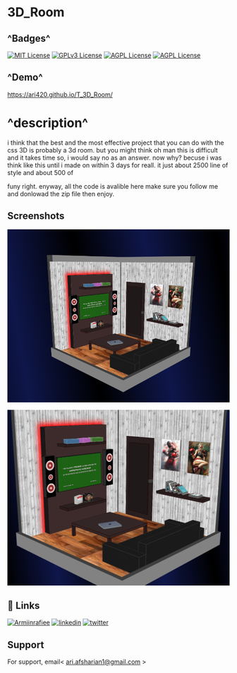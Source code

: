 
# 3D_Room
## ^Badges^

[![MIT License](https://img.shields.io/badge/follow-Me-purpel.svg)](https://choosealicense.com/licenses/mit/)
[![GPLv3 License](https://img.shields.io/badge/contact-Me-red.svg)](https://opensource.org/licenses/)
[![AGPL License](https://img.shields.io/badge/Welcom_to-Ari_crazy_github-blue.svg)](http://www.gnu.org/licenses/agpl-3.0)
[![AGPL License](https://img.shields.io/badge/EVRYTING_I_DO-I_LOVE-violet.svg)](http://www.gnu.org/licenses/agpl-3.0)

## ^Demo^ 

https://ari420.github.io/T_3D_Room/
# ^description^
i think that the best and the most effective project that you can do with the css 3D is probably a 3d room. but you might think oh man this is difficult and it takes time so, i would say no as an answer.
now why? becuse i was think like this until i made on within 3 days for reall. it just about 2500 line of style and about 500 of <div> funy right. enyway, all the code is avalible here make sure you follow me and donlowad the zip file then enjoy.
## Screenshots

![App Screenshot](https://github.com/ari420/T_3D_Room/blob/main/shot1.2.png)

![App Screenshot](https://github.com/ari420/T_3D_Room/blob/main/shot1_2.png)



## 🔗 Links
[![Armiinrafiee](https://img.shields.io/badge/contact_master_parsa_ghorbanian-000?style=for-the-badge&logo=ko-fi&logoColor=white)](https://github.com/parsaGhorbanian/)
[![linkedin](https://img.shields.io/badge/linkedin-0A66C2?style=for-the-badge&logo=linkedin&logoColor=white)](https://www.linkedin.com/in/arian-afsharian-7a3903156/)
[![twitter](https://img.shields.io/badge/twitter-1DA1F2?style=for-the-badge&logo=twitter&logoColor=white)](https://twitter.com/arian_nw?t=gBHdfXRxznJSKjCqBdt8Yg&s=09/)


## Support

For support, email< ari.afsharian1@gmail.com >

